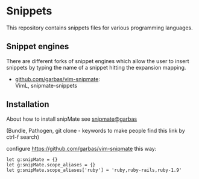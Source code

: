 Snippets
============================

This repository contains snippets files for various programming languages.


Snippet engines
----------------------------------------

There are different forks of snippet engines which allow the user to insert
snippets by typing the name of a snippet hitting the expansion mapping.

- [github.com/garbas/vim-snipmate](https://github.com/garbas/vim-snipmate):   
  VimL, snipmate-snippets

Installation
------------

About how to install snipMate see [snipmate@garbas](https://github.com/garbas/vim-snipmate)

(Bundle, Pathogen, git clone - keywords to make people find this link by ctrl-f search)

configure https://github.com/garbas/vim-snipmate this way:

```vim
let g:snipMate = {}
let g:snipMate.scope_aliases = {}
let g:snipMate.scope_aliases['ruby'] = 'ruby,ruby-rails,ruby-1.9'
```
